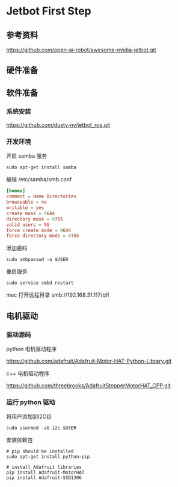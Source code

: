 # Jetbot First Step

## 参考资料

https://github.com/open-ai-robot/awesome-nvidia-jetbot.git

## 硬件准备

## 软件准备

### 系统安装

https://github.com/dusty-nv/jetbot_ros.git

### 开发环境

开启 samba 服务

```shell
sudo apt-get install samba
```

编辑 /etc/samba/smb.conf

```conf
[homes]
comment = Home Directories
browseable = no
writable = yes
create mask = 0644
directory mask = 0755
valid users = %S
force create mode = 0644
force directory mode = 0755
```

添加密码

```shell
sudo smbpasswd -a $USER
```

重启服务

```shell
sudo service smbd restart
```

mac 打开远程目录 smb://192.168.31.117/qfl

## 电机驱动

### 驱动源码

python 电机驱动程序

https://github.com/adafruit/Adafruit-Motor-HAT-Python-Library.git

c++ 电机驱动程序

https://github.com/threebrooks/AdafruitStepperMotorHAT_CPP.git

### 运行 python 驱动

将用户添加到I2C组

```shell
sudo usermod -aG i2c $USER
```

安装依赖包

```shell
# pip should be installed
sudo apt-get install python-pip

# install Adafruit libraries
pip install Adafruit-MotorHAT
pip install Adafruit-SSD1306
```
